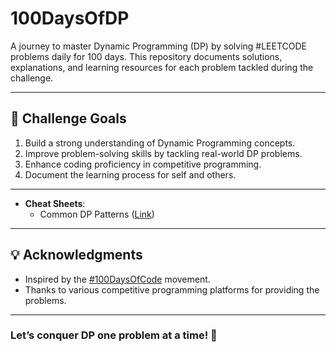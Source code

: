 # 100DaysOfDP

A journey to master Dynamic Programming (DP) by solving #LEETCODE problems daily for 100 days. This repository documents solutions, explanations, and learning resources for each problem tackled during the challenge.

---

## 🚀 Challenge Goals

1. Build a strong understanding of Dynamic Programming concepts.
2. Improve problem-solving skills by tackling real-world DP problems.
3. Enhance coding proficiency in competitive programming.
4. Document the learning process for self and others.

---



- **Cheat Sheets**:
  - Common DP Patterns ([Link](https://leetcode.com/discuss/general-discussion/458695/dynamic-programming-patterns))

---


## 💡 Acknowledgments

- Inspired by the [#100DaysOfCode](https://www.100daysofcode.com/) movement.
- Thanks to various competitive programming platforms for providing the problems.

---

### Let’s conquer DP one problem at a time! 🌟
